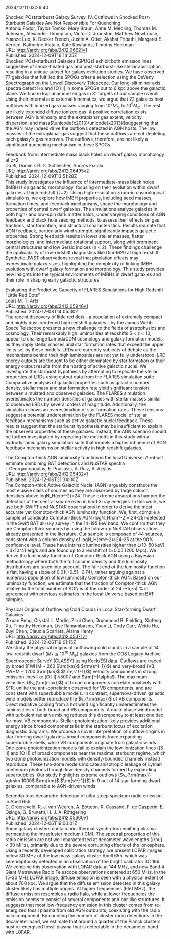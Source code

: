 2024/12/11 03:26:40  

Shocked POststarburst Galaxy Survey. IV. Outflows in Shocked
  Post-Starburst Galaxies Are Not Responsible For Quenching  
Antoniu Fodor, Taylor Tomko, Mary Braun, Anne M. Medling, Thomas M. Johnson, Alexander Thompson, Victor D. Johnston, Matthew Newhouse, Yuanze Luo, K. Decker French, Justin A. Otter, Akshat Tripathi, Margaret E. Verrico, Katherine Alatalo, Kate Rowlands, Timothy Heckman  
URL: http://arxiv.org/abs/2412.06621v1  
Published: 2024-12-09T16:14:25Z  
  Shocked POst-starburst Galaxies (SPOGs) exhibit both emission lines suggestive of shock-heated gas and post-starburst-like stellar absorption, resulting in a unique subset for galaxy evolution studies. We have observed 77 galaxies that fulfilled the SPOGs criteria selection using the DeVeny Spectrograph on the Lowell Discovery Telescope. Our long-slit minor axis spectra detect H$\alpha$ and [O III] in some SPOGs out to 6 kpc above the galactic plane. We find extraplanar ionized gas in 31 targets of our sample overall. Using their internal and external kinematics, we argue that 22 galaxies host outflows with ionized gas masses ranging from $10^2 M_{\odot}$ to $10^5 M_{\odot}$. The rest are likely extended diffuse ionized gas. A positive correlation exists between AGN luminosity and the extraplanar gas extent, velocity dispersion, and mass$\unicode{x2013}\unicode{x2013}$suggesting that the AGN may indeed drive the outflows detected in AGN hosts. The low masses of the extraplanar gas suggest that these outflows are not depleting each galaxy's gas reserves. The outflows, therefore, are not likely a significant quenching mechanism in these SPOGs.   

Feedback from intermediate mass black holes on dwarf galaxy morphology
  at z=2  
Da Bi, Dominik R. G. Schleicher, Andres Escala  
URL: http://arxiv.org/abs/2412.06495v2  
Published: 2024-12-09T13:51:28Z  
  This study investigates the influence of intermediate-mass black holes (IMBHs) on galactic morphology, focusing on their evolution within dwarf galaxies at high redshift (z~2). Using high-resolution zoom-in cosmological simulations, we explore how IMBH properties, including seed masses, formation times, and feedback mechanisms, shape the morphology and properties of central dwarf galaxies. The simulations analyze galaxies in both high- and low-spin dark matter halos, under varying conditions of AGN feedback and black hole seeding methods, to assess their effects on gas fractions, star formation, and structural characteristics.   Results indicate that AGN feedback, particularly wind strength, significantly impacts galactic properties. Strong feedback results in lower stellar masses, flatter morphologies, and intermediate rotational support, along with prominent central structures and low Sersic indices (n &lt; 2). These findings challenge the applicability of low-redshift diagnostics like Gini-M20 at high redshift. Synthetic JWST observations reveal that pixelation effects may overestimate galaxy sizes, highlighting the complexity of linking IMBH evolution with dwarf galaxy formation and morphology. This study provides new insights into the typical environments of IMBHs in dwarf galaxies and their role in shaping early galactic structures.   

Evaluating the Predictive Capacity of FLARES Simulations for High
  Redshift "Little Red Dots"  
Louis M. T. Arts  
URL: http://arxiv.org/abs/2412.05946v1  
Published: 2024-12-08T14:05:30Z  
  The recent discovery of little red dots - a population of extremely compact and highly dust-reddened high redshift galaxies - by the James Webb Space Telescope presents a new challenge to the fields of astrophysics and cosmology. Their remarkably high luminosities at redshifts 5 &lt; z &lt; 10, appear to challenge LambdaCDM cosmology and galaxy formation models, as they imply stellar masses and star formation rates that exceed the upper limits set by these models. LRDs are currently subjects of debate as the mechanisms behind their high luminosities are not yet fully understood. LRD energy outputs are thought to be either dominated by star formation or their energy output results from the hosting of active galactic nuclei. We investigate the starburst hypothesis by attempting to replicate the stellar properties of LRDs using output data from the FLARES simulation suite. Comparative analysis of galactic properties such as galactic number density, stellar mass and star formation rate yield significant tension between simulated and observed galaxies. The FLARES simulation overestimates the number densities of galaxies with stellar masses similar to observed LRDs by several orders of magnitude. Additionally, the simulation shows an overestimation of star formation rates. These tensions suggest a potential underestimation by the FLARES model of stellar feedback mechanisms such as active galactic nuclei feedback. These results suggest that the starburst hypothesis may be insufficient to explain the observed properties of these galaxies. Instead, the AGN scenario should be further investigated by repeating the methods in this study with a hydrodynamic galaxy simulation suite that models a higher influence of AGN feedback mechanisms on stellar activity in high redshift galaxies.   

The Compton-thick AGN luminosity function in the local Universe: A
  robust estimate combining BAT detections and NuSTAR spectra  
I. Georgantopoulos, E. Pouliasis, A. Ruiz, A. Akylas  
URL: http://arxiv.org/abs/2412.05432v1  
Published: 2024-12-06T21:34:00Z  
  The Compton-thick Active Galactic Nuclei (AGN) arguably constitute the most elusive class of sources as they are absorbed by large column densities above logN_H(cm^-2)=24. These extreme absorptions hamper the detection of the central source even in hard X-ray energies. In this work, we use both SWIFT and NuSTAR observations in order to derive the most accurate yet Compton-thick AGN luminosity function. We, first, compile a sample of candidate Compton-thick AGN (logN_H(cm^-2)= 24-25) detected in the Swift BAT all-sky survey in the 14-195 keV band. We confirm that they are Compton-thick sources by using the follow-up NuSTAR observations already presented in the literature. Our sample is composed of 44 sources, consistent with a column density of logN_H(cm^-2)=24-25 at the 90% confidence level. These have intrinsic luminosities higher than L(10-50 keV) ~ 3x10^41 erg/s and are found up to a redshift of z=0.05 (200 Mpc). We derive the luminosity function of Compton-thick AGN using a Bayesian methodology where both the full column density and the luminosity distributions are taken into account. The faint end of the luminosity function is flat, having a slope of 0.01(+0.51,-0.74), rather arguing against a numerous population of low luminosity Compton-thick AGN. Based on our luminosity function, we estimate that the fraction of Compton-thick AGN relative to the total number of AGN is of the order of 24 (+5,-5) % in agreement with previous estimates in the local Universe based on BAT samples.   

Physical Origins of Outflowing Cold Clouds in Local Star-forming Dwarf
  Galaxies  
Zixuan Peng, Crystal L. Martin, Zirui Chen, Drummond B. Fielding, Xinfeng Xu, Timothy Heckman, Lise Ramambason, Yuan Li, Cody Carr, Weida Hu, Zuyi Chen, Claudia Scarlata, Alaina Henry  
URL: http://arxiv.org/abs/2412.05371v1  
Published: 2024-12-06T19:01:15Z  
  We study the physical origins of outflowing cold clouds in a sample of 14 low-redshift dwarf ($M_{\ast} \lesssim 10^{10}$ $M_{\odot}$) galaxies from the COS Legacy Archive Spectroscopic SurveY (CLASSY) using Keck/ESI data. Outflows are traced by broad (FWHM ~ 260 $\rm{km}$ $\rm{s^{-1}}$) and very-broad (VB; FWHM ~ 1200 $\rm{km}$ $\rm{s^{-1}}$) velocity components in strong emission lines like [O III] $\lambda 5007$ and $\rm{H}\alpha$. The maximum velocities ($v_{\rm{max}}$) of broad components correlate positively with SFR, unlike the anti-correlation observed for VB components, and are consistent with superbubble models. In contrast, supernova-driven galactic wind models better reproduce the $v_{\rm{max}}$ of VB components. Direct radiative cooling from a hot wind significantly underestimates the luminosities of both broad and VB components. A multi-phase wind model with turbulent radiative mixing reduces this discrepancy to at least one dex for most VB components. Stellar photoionization likely provides additional energy since broad components lie in the starburst locus of excitation diagnostic diagrams. We propose a novel interpretation of outflow origins in star-forming dwarf galaxies$-$broad components trace expanding superbubble shells, while VB components originate from galactic winds. One-zone photoionization models fail to explain the low-ionization lines ([S II] and [O I]) of broad components near the maximal starburst regime, which two-zone photoionization models with density-bounded channels instead reproduce. These two-zone models indicate anisotropic leakage of Lyman continuum photons through low-density channels formed by expanding superbubbles. Our study highlights extreme outflows ($v_{\rm{max}} \gtrsim 1000$ $\rm{km}$ $\rm{s^{-1}}$) in 9 out of 14 star-forming dwarf galaxies, comparable to AGN-driven winds.   

Serendipitous decametre detection of ultra steep spectrum radio emission
  in Abell 655  
C. Groeneveld, R. J. van Weeren, A. Botteon, R. Cassano, F. de Gasperin, E. Osinga, G. Brunetti, H. J. A. Röttgering  
URL: http://arxiv.org/abs/2412.05360v1  
Published: 2024-12-06T19:00:01Z  
  Some galaxy clusters contain non-thermal synchrotron emitting plasma permeating the intracluster medium (ICM). The spectral properties of this radio emission are not well characterized at decameter wavelengths ({\nu} &lt; 30 MHz), primarily due to the severe corrupting effects of the ionosphere. Using a recently developed calibration strategy, we present LOFAR images below 30 MHz of the low mass galaxy cluster Abell 655, which was serendipitously detected in an observation of the bright calibrator 3C 196. We combine this observation with LOFAR data at 144 MHz, and new Band 4 Giant Metrewave Radio Telescope observations centered at 650 MHz. In the 15-30 MHz LOFAR image, diffuse emission is seen with a physical extent of about 700 kpc. We argue that the diffuse emission detected in this galaxy cluster likely has multiple origins. At higher frequencies (650 MHz), the diffuse emission resembles a radio halo, while at lower frequencies the emission seems to consist of several components and bar-like structures. It suggests that most low-frequency emission in this cluster comes from re-energized fossil plasma from old AGN outbursts, coexisting with the radio halo component. By counting the number of cluster radio detections in the decameter band, we estimate that around a quarter of the Planck clusters host re-energised fossil plasma that is detectable in the decameter band with LOFAR.   

